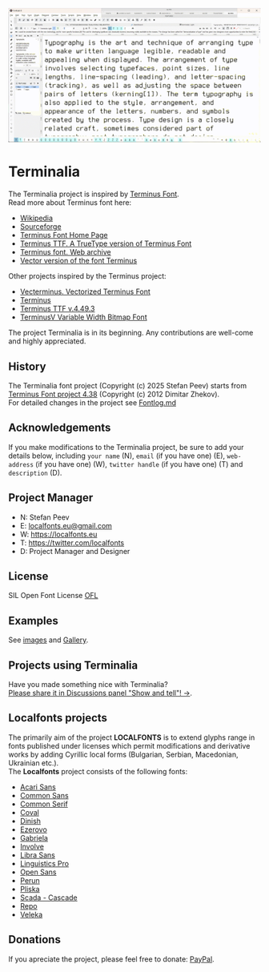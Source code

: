 ![Sample Image](/images/Terminalia_v.1.004.gif)

Terminalia
============  

The Terminalia project is inspired by [Terminus Font](https://terminus-font.sourceforge.net/).  
Read more about Terminus font here:  
- [Wikipedia](https://ru.wikipedia.org/wiki/Terminus)
- [Sourceforge](https://sourceforge.net/projects/terminus-font/)
- [Terminus Font Home Page](https://terminus-font.sourceforge.net/)
- [Terminus TTF. A TrueType version of Terminus Font](https://files.ax86.net/terminus-ttf/)
- [Terminus font. Web archive](https://web.archive.org/web/20110725210710/http://fractal.csie.org/~eric/wiki/Terminus_font)
- [Vector version of the font Terminus](https://www.ax86.net/terminus:/)
  
Other projects inspired by the Terminus project:    
- [Vecterminus. Vectorized Terminus Font](https://github.com/tisimst/vecterminus)  
- [Terminus](https://github.com/chrissimpkins/codeface/tree/master/fonts/terminus)  
- [Terminus TTF v.4.49.3](https://www.ax86.net/2023/04/28/terminus-ttf-4493-released/)
- [TerminusV Variable Width Bitmap Font](https://dt.iki.fi/terminusv)
  
The project Terminalia is in its beginning. Any contributions are well-come and highly appreciated.  
  
History 
-------

The Terminalia font project (Copyright (c) 2025 Stefan Peev) starts from [Terminus Font project 4.38](https://files.ax86.net/terminus-ttf/README.Terminus.txt) (Copyright (c) 2012 Dimitar Zhekov).  
For detailed changes in the project see [Fontlog.md](https://github.com/StefanPeev/Terminalia/blob/main/Fontlog.md)

Acknowledgements
----------------

If you make modifications to the Terminalia project, be sure to add your details below, including <code>your name</code> (N), <code>email</code> (if you have one) (E), <code>web-address</code> (if you have one) (W), <code>twitter handle</code> (if you have one) (T) and <code>description</code> (D).

Project Manager
----------------

+ N: Stefan Peev
+ E: localfonts.eu@gmail.com
+ W: https://localfonts.eu
+ T: https://twitter.com/localfonts
+ D: Project Manager and Designer

License
-------

SIL Open Font License [OFL](documentation/OFL.md)

Examples
--------

See [images](/images/) and [Gallery](/images/Gallery.md).

Projects using Terminalia
-------------------------

Have you made something nice with Terminalia?  
[Please share it in Discussions panel "Show and tell"! →](https://github.com/StefanPeev/Terminalia/discussions/categories/show-and-tell).  
  
Localfonts projects
-------------------
  
The primarily aim of the project **LOCALFONTS** is to extend glyphs range in fonts published under licenses which permit modifications and derivative works by adding Cyrillic local forms (Bulgarian, Serbian, Macedonian, Ukrainian etc.).  
The **Localfonts** project consists of the following fonts:

+ [Acari Sans](https://github.com/StefanPeev/acari-sans/tree/local) 
+ [Common Sans](https://github.com/StefanPeev/Common-Sans)  
+ [Common Serif](https://github.com/StefanPeev/Common-Serif)  
+ [Coval](https://github.com/StefanPeev/coval)  
+ [Dinish](https://github.com/StefanPeev/dinish/tree/cyrillic)  
+ [Ezerovo](https://github.com/StefanPeev/Ezerovo)  
+ [Gabriela](https://github.com/StefanPeev/Gabriela)  
+ [Involve](https://github.com/StefanPeev/Involve)  
+ [Libra Sans](https://github.com/StefanPeev/Libra-Sans)  
+ [Linguistics Pro](https://github.com/StefanPeev/Linguistics-Pro)  
+ [Open Sans](https://github.com/StefanPeev/opensans/tree/local)  
+ [Perun](https://github.com/StefanPeev/Perun)  
+ [Pliska](https://github.com/StefanPeev/Pliska)  
+ [Scada - Cascade](https://github.com/StefanPeev/Scada-Cascade/tree/local)  
+ [Repo](https://github.com/StefanPeev/Repo)  
+ [Veleka](https://github.com/StefanPeev/Veleka)  
  
Donations
---------

If you apreciate the project, please feel free to donate: [PayPal](https://www.paypal.me/localfonts).


